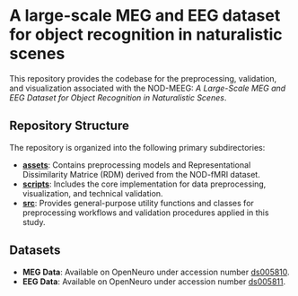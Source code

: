 # A large-scale MEG and EEG dataset for object recognition in naturalistic scenes
This repository provides the codebase for the preprocessing, validation, and visualization associated with the NOD-MEEG: *A Large-Scale MEG and EEG Dataset for Object Recognition in Naturalistic Scenes*.

## Repository Structure

The repository is organized into the following primary subdirectories:

- **[assets](https://github.com/colehank/NOD-MEEG/tree/main/assets)**: Contains preprocessing models and Representational Dissimilarity Matrice (RDM) derived from the NOD-fMRI dataset.
- **[scripts](https://github.com/colehank/NOD-MEEG/tree/main/scripts)**: Includes the core implementation for data preprocessing, visualization, and technical validation.
- **[src](https://github.com/colehank/NOD-MEEG/tree/main/src)**: Provides general-purpose utility functions and classes for preprocessing workflows and validation procedures applied in this study.

## Datasets

- **MEG Data**: Available on OpenNeuro under accession number [ds005810](https://openneuro.org/datasets/ds005810).
- **EEG Data**: Available on OpenNeuro under accession number [ds005811](https://openneuro.org/datasets/ds005811).
